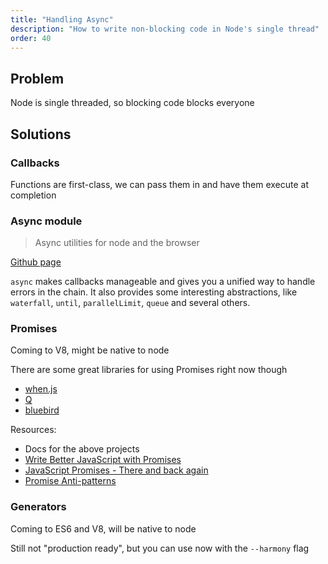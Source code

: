 ```yaml
---
title: "Handling Async"
description: "How to write non-blocking code in Node's single thread"
order: 40
---
```


## Problem

Node is single threaded, so blocking code blocks everyone

## Solutions

### Callbacks

Functions are first-class, we can pass them in and have them execute at completion

### Async module

> Async utilities for node and the browser

[Github page](https://github.com/caolan/async)

`async` makes callbacks manageable and gives you a unified way to handle errors in the chain. It also provides some interesting abstractions, like `waterfall`, `until`, `parallelLimit`, `queue` and several others.

### Promises

Coming to V8, might be native to node

There are some great libraries for using Promises right now though

- [when.js](https://github.com/elijahr/when.js)
- [Q](https://github.com/kriskowal/q)
- [bluebird](https://github.com/petkaantonov/bluebird)

Resources:

- Docs for the above projects
- [Write Better JavaScript with Promises](http://davidwalsh.name/write-javascript-promises)
- [JavaScript Promises - There and back again](http://www.html5rocks.com/en/tutorials/es6/promises/)
- [Promise Anti-patterns](http://taoofcode.net/promise-anti-patterns/)

### Generators

Coming to ES6 and V8, will be native to node

Still not "production ready", but you can use now with the `--harmony` flag